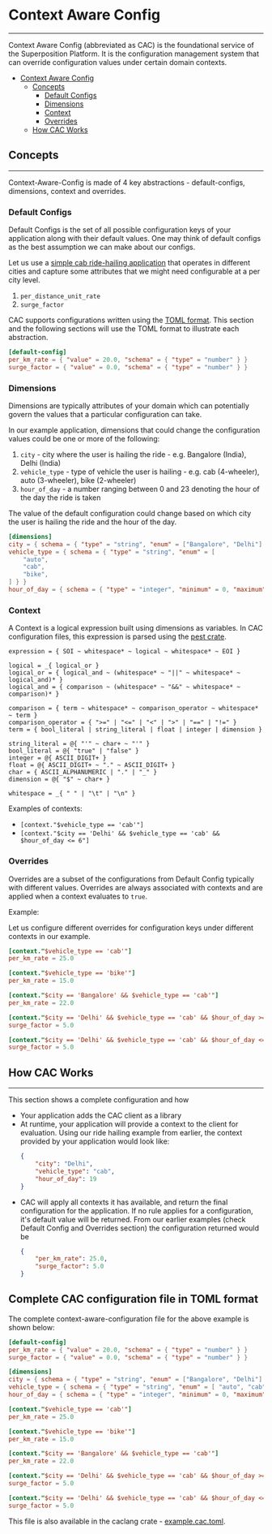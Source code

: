 # Context Aware Config
---

Context Aware Config (abbreviated as CAC) is the foundational service of the Superposition Platform.  It is the configuration management system that can override configuration values under certain domain contexts.

- [Context Aware Config](#context-aware-config)
  - [Concepts](#concepts)
    - [Default Configs](#default-configs)
    - [Dimensions](#dimensions)
    - [Context](#context)
    - [Overrides](#overrides)
  - [How CAC Works](#how-cac-works)

## Concepts
---

Context-Aware-Config is made of 4 key abstractions - default-configs, dimensions, context and overrides.


### Default Configs

Default Configs is the set of all possible configuration keys of your application along with their default values.  One may think of default configs as the best assumption we can make about our configs.

Let us use a [simple cab ride-hailing application](https://github.com/juspay/superposition/tree/main/examples/superposition-demo-app) that operates in different cities and capture some attributes that we might need configurable at a per city level.

1.  `per_distance_unit_rate`
2.  `surge_factor`

CAC supports configurations written using the [TOML format](https://toml.io/en/).  This section and the following sections will use the TOML format to illustrate each abstraction.

```toml
[default-config]
per_km_rate = { "value" = 20.0, "schema" = { "type" = "number" } }
surge_factor = { "value" = 0.0, "schema" = { "type" = "number" } }
```

### Dimensions

Dimensions are typically attributes of your domain which can potentially govern the values that a particular configuration can take.

In our example application, dimensions that could change the configuration values could be one or more of the following:

1. `city` - city where the user is hailing the ride - e.g. Bangalore (India), Delhi (India)
2. `vehicle_type` - type of vehicle  the user is hailing - e.g. cab (4-wheeler), auto (3-wheeler), bike (2-wheeler)
3. `hour_of_day` - a number ranging between 0 and 23 denoting the hour of the day the ride is taken

The value of the default configuration could change based on which city the user is hailing the ride and the hour of the day.

```toml
[dimensions]
city = { schema = { "type" = "string", "enum" = ["Bangalore", "Delhi"] } }
vehicle_type = { schema = { "type" = "string", "enum" = [
    "auto",
    "cab",
    "bike",
] } }
hour_of_day = { schema = { "type" = "integer", "minimum" = 0, "maximum" = 23 }}
```

### Context

A Context is a logical expression built using dimensions as variables.  In CAC configuration files, this expression is parsed using the [pest crate](https://crates.io/crates/pest).

```pest
expression = { SOI ~ whitespace* ~ logical ~ whitespace* ~ EOI }

logical = _{ logical_or }
logical_or = { logical_and ~ (whitespace* ~ "||" ~ whitespace* ~ logical_and)* }
logical_and = { comparison ~ (whitespace* ~ "&&" ~ whitespace* ~ comparison)* }

comparison = { term ~ whitespace* ~ comparison_operator ~ whitespace* ~ term }
comparison_operator = { ">=" | "<=" | "<" | ">" | "==" | "!=" }
term = { bool_literal | string_literal | float | integer | dimension }

string_literal = @{ "'" ~ char+ ~ "'" }
bool_literal = @{ "true" | "false" }
integer = @{ ASCII_DIGIT+ }
float = @{ ASCII_DIGIT+ ~ "." ~ ASCII_DIGIT+ }
char = { ASCII_ALPHANUMERIC | "." | "_" }
dimension = @{ "$" ~ char+ }

whitespace = _{ " " | "\t" | "\n" }
```

Examples of contexts:

- `[context."$vehicle_type == 'cab'"]`
- `[context."$city == 'Delhi' && $vehicle_type == 'cab' && $hour_of_day <= 6"]`

### Overrides

Overrides are a subset of the configurations from Default Config typically with different values.  Overrides are always associated with contexts and are applied when a context evaluates to `true`. 

Example:

Let us configure different overrides for configuration keys under different contexts in our example.

```toml
[context."$vehicle_type == 'cab'"]
per_km_rate = 25.0

[context."$vehicle_type == 'bike'"]
per_km_rate = 15.0

[context."$city == 'Bangalore' && $vehicle_type == 'cab'"]
per_km_rate = 22.0

[context."$city == 'Delhi' && $vehicle_type == 'cab' && $hour_of_day >= 18"]
surge_factor = 5.0

[context."$city == 'Delhi' && $vehicle_type == 'cab' && $hour_of_day <= 6"]
surge_factor = 5.0
```

## How CAC Works
---

This section shows a complete configuration and how 

- Your application adds the CAC client as a library
- At runtime, your application will provide a context to the client for evaluation. Using our ride hailing example from earlier, the context provided by your application would look like:
    ```json
    {
        "city": "Delhi", 
        "vehicle_type": "cab", 
        "hour_of_day": 19
    }
    ```
- CAC will apply all contexts it has available, and return the final configuration for the application. If no rule applies for a configuration, it's default value will be returned. From our earlier examples (check Default Config and Overrides section) the configuration returned would be
    ```json
    {
        "per_km_rate": 25.0,
        "surge_factor": 5.0
    }
    ```

## Complete CAC configuration file in TOML format
The complete context-aware-configuration file for the above example is shown below:

```toml
[default-config]
per_km_rate = { "value" = 20.0, "schema" = { "type" = "number" } }
surge_factor = { "value" = 0.0, "schema" = { "type" = "number" } }

[dimensions]
city = { schema = { "type" = "string", "enum" = ["Bangalore", "Delhi"] } }
vehicle_type = { schema = { "type" = "string", "enum" = [ "auto", "cab", "bike", ] } }
hour_of_day = { schema = { "type" = "integer", "minimum" = 0, "maximum" = 23 }}

[context."$vehicle_type == 'cab'"]
per_km_rate = 25.0

[context."$vehicle_type == 'bike'"]
per_km_rate = 15.0

[context."$city == 'Bangalore' && $vehicle_type == 'cab'"]
per_km_rate = 22.0

[context."$city == 'Delhi' && $vehicle_type == 'cab' && $hour_of_day >= 18"]
surge_factor = 5.0

[context."$city == 'Delhi' && $vehicle_type == 'cab' && $hour_of_day <= 6"]
surge_factor = 5.0
```

This file is also available in the caclang crate - [example.cac.toml](/crates/caclang/example.cac.toml).
